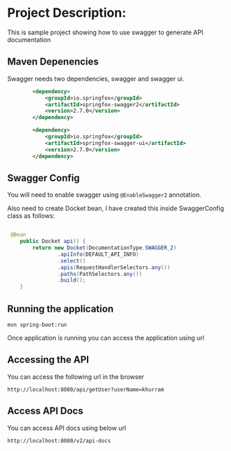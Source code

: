 # Project Description:

This is sample project showing how to use swagger to generate API documentation

## Maven Depenencies 

Swagger needs two dependencies,  swagger and swagger ui.

```xml
		<dependency>
			<groupId>io.springfox</groupId>
			<artifactId>springfox-swagger2</artifactId>
			<version>2.7.0</version>
		</dependency>

		<dependency>
			<groupId>io.springfox</groupId>
			<artifactId>springfox-swagger-ui</artifactId>
			<version>2.7.0</version>
		</dependency>
```


## Swagger Config

You will need to enable swagger using `@EnableSwagger2` annotation.

Also need to create Docket bean, I have created this inside SwaggerConfig class as follows:

```java 

 @Bean
    public Docket api() {
        return new Docket(DocumentationType.SWAGGER_2)
                .apiInfo(DEFAULT_API_INFO)
                .select()
                .apis(RequestHandlerSelectors.any())
                .paths(PathSelectors.any())
                .build();
    }

```

## Running the application 

```shell
mvn spring-boot:run 
```

Once application is running you can access the application using url 


## Accessing the API 

You can access the following url in the browser
```
http://localhost:8080/api/getUser?userName=khurram
```


## Access API Docs

You can access API docs using below url

```
http://localhost:8080/v2/api-docs
```


